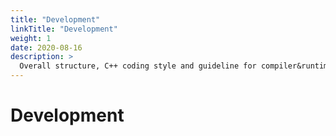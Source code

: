 ```yaml
---
title: "Development"
linkTitle: "Development"
weight: 1
date: 2020-08-16
description: >
  Overall structure, C++ coding style and guideline for compiler&runtime development.
---
```


# Development